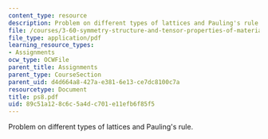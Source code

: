 ```yaml
---
content_type: resource
description: Problem on different types of lattices and Pauling's rule.
file: /courses/3-60-symmetry-structure-and-tensor-properties-of-materials-fall-2005/89c51a128c6c5a4dc701e11efb6f85f5_ps8.pdf
file_type: application/pdf
learning_resource_types:
- Assignments
ocw_type: OCWFile
parent_title: Assignments
parent_type: CourseSection
parent_uid: d4d664a8-427a-e381-6e13-ce7dc8100c7a
resourcetype: Document
title: ps8.pdf
uid: 89c51a12-8c6c-5a4d-c701-e11efb6f85f5
---
```

Problem on different types of lattices and Pauling's rule.


